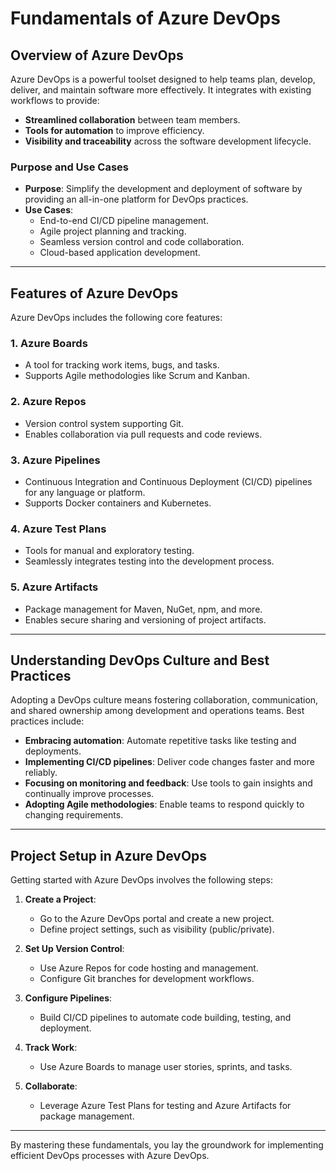 # Fundamentals of Azure DevOps

## Overview of Azure DevOps
Azure DevOps is a powerful toolset designed to help teams plan, develop, deliver, and maintain software more effectively. It integrates with existing workflows to provide:
- **Streamlined collaboration** between team members.
- **Tools for automation** to improve efficiency.
- **Visibility and traceability** across the software development lifecycle.

### **Purpose and Use Cases**
- **Purpose**: Simplify the development and deployment of software by providing an all-in-one platform for DevOps practices.
- **Use Cases**:
  - End-to-end CI/CD pipeline management.
  - Agile project planning and tracking.
  - Seamless version control and code collaboration.
  - Cloud-based application development.

---

## Features of Azure DevOps
Azure DevOps includes the following core features:

### 1. **Azure Boards**
- A tool for tracking work items, bugs, and tasks.
- Supports Agile methodologies like Scrum and Kanban.

### 2. **Azure Repos**
- Version control system supporting Git.
- Enables collaboration via pull requests and code reviews.

### 3. **Azure Pipelines**
- Continuous Integration and Continuous Deployment (CI/CD) pipelines for any language or platform.
- Supports Docker containers and Kubernetes.

### 4. **Azure Test Plans**
- Tools for manual and exploratory testing.
- Seamlessly integrates testing into the development process.

### 5. **Azure Artifacts**
- Package management for Maven, NuGet, npm, and more.
- Enables secure sharing and versioning of project artifacts.

---

## Understanding DevOps Culture and Best Practices
Adopting a DevOps culture means fostering collaboration, communication, and shared ownership among development and operations teams. Best practices include:
- **Embracing automation**: Automate repetitive tasks like testing and deployments.
- **Implementing CI/CD pipelines**: Deliver code changes faster and more reliably.
- **Focusing on monitoring and feedback**: Use tools to gain insights and continually improve processes.
- **Adopting Agile methodologies**: Enable teams to respond quickly to changing requirements.

---

## Project Setup in Azure DevOps
Getting started with Azure DevOps involves the following steps:
1. **Create a Project**:
   - Go to the Azure DevOps portal and create a new project.
   - Define project settings, such as visibility (public/private).

2. **Set Up Version Control**:
   - Use Azure Repos for code hosting and management.
   - Configure Git branches for development workflows.

3. **Configure Pipelines**:
   - Build CI/CD pipelines to automate code building, testing, and deployment.

4. **Track Work**:
   - Use Azure Boards to manage user stories, sprints, and tasks.

5. **Collaborate**:
   - Leverage Azure Test Plans for testing and Azure Artifacts for package management.

---

By mastering these fundamentals, you lay the groundwork for implementing efficient DevOps processes with Azure DevOps.
